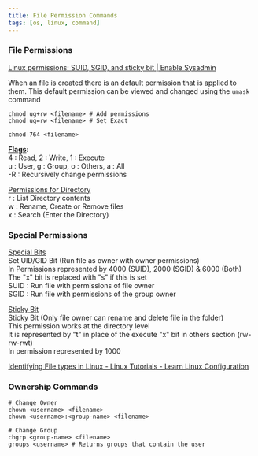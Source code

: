 ```yaml
---
title: File Permission Commands
tags: [os, linux, command]
---
```


### File Permissions

[Linux permissions: SUID, SGID, and sticky bit | Enable Sysadmin](https://www.redhat.com/sysadmin/suid-sgid-sticky-bit)

When an file is created there is an default permission that is applied to them. This default permission can be viewed and changed using the `umask` command

````shell
chmod ug+rw <filename> # Add permissions
chmod ug=rw <filename> # Set Exact

chmod 764 <filename>
````

**<u>Flags</u>**:  
4 : Read, 2 : Write, 1 : Execute  
u : User, g : Group, o : Others, a : All  
-R : Recursively change permissions

<u>Permissions for Directory</u>  
r : List Directory contents  
w : Rename, Create or Remove files  
x : Search (Enter the Directory)

### Special Permissions

<u>Special Bits</u>  
Set UID/GID Bit (Run file as owner with owner permissions)  
In Permissions represented by 4000 (SUID), 2000 (SGID) & 6000 (Both)  
The "x" bit is replaced with "s" if this is set  
SUID : Run file with permissions of file owner  
SGID : Run file with permissions of the group owner

<u>Sticky Bit</u>  
Sticky Bit (Only file owner can rename and delete file in the folder)  
This permission works at the directory level  
It is represented by "t" in place of the execute "x" bit in others section (rw-rw-rwt)  
In permission represented by 1000

[Identifying File types in Linux - Linux Tutorials - Learn Linux Configuration](https://linuxconfig.org/identifying-file-types-in-linux)

### Ownership Commands

````shell
# Change Owner
chown <username> <filename>
chown <username>:<group-name> <filename>

# Change Group
chgrp <group-name> <filename>
groups <username> # Returns groups that contain the user
````